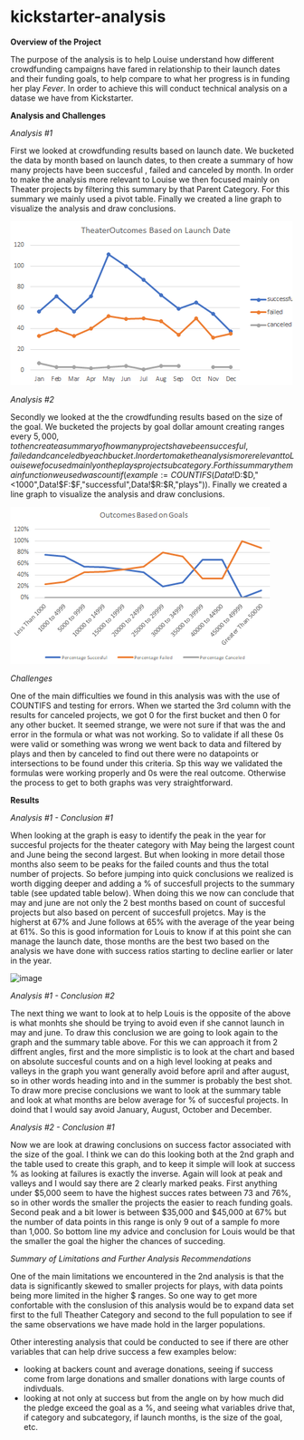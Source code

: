 # kickstarter-analysis

**Overview of the Project**

The purpose of the analysis is to help Louise understand how different crowdfunding campaigns have fared in relationship to their launch dates and their funding goals, to help compare to what her progress is in funding her play *Fever*. In order to achieve this will conduct technical analysis on a datase we have from Kickstarter.

**Analysis and Challenges**

*Analysis #1*

First we looked at crowdfunding results based on launch date. We bucketed the data by month based on launch dates, to then create a summary of how many projects have been succesful , failed and canceled by month. In order to make the analysis more relevant to Louise we then focused mainly on Theater projects by filtering this summary by that Parent Category. For this summary we mainly used a pivot table. Finally we created a line graph to visualize the analysis and draw conclusions. 

![First Graph](https://github.com/lladosvi/kickstarter-analysis/blob/main/Theater_Outcomes_vs_Launch.png)

*Analysis #2*

Secondly we looked at the the crowdfunding results based on the size of the goal. We bucketed the projects by goal dollar amount creating ranges every $5,000, to then create a summary of how many projects have been succesful , failed and canceled by each bucket. In order to make the analysis more relevant to Louise we focused mainly on the plays project subcategory. For this summary the main function we used was countif (example:=COUNTIFS(Data!$D:$D,"<1000",Data!$F:$F,"successful",Data!$R:$R,"plays")). Finally we created a line graph to visualize the analysis and draw conclusions. 

![Second Graph](https://github.com/lladosvi/kickstarter-analysis/blob/main/Outcomes_vs_Goals.png)

*Challenges*

One of the main difficulties we found in this analysis was with the use of COUNTIFS and testing for errors. When we started the 3rd column with the results for canceled projects, we got 0 for the first bucket and then 0 for any other bucket. It seemed strange, we were not sure if that was the and error in the formula or what was not working. So to validate if all these 0s were valid or something was wrong we went back to data and filtered by plays and then by canceled to find out there were no datapoints or intersections to be found under this criteria. Sp this way we validated the formulas were working properly and 0s were the real outcome. Otherwise the process to get to both graphs was very straightforward.

**Results**

*Analysis #1 - Conclusion #1*

When looking at the graph is easy to identify the peak in the year for succesful projects for the theater category with May being the largest count and June being the second largest. But when looking in more detail those months also seem to be peaks for the failed counts and thus the total number of projects. So before jumping into quick conclusions we realized is worth digging deeper and adding a % of succesfull projects to the summary table (see updated table below). When doing this we now can conclude that may and june are not only the 2 best months based on count of succesful projects but also based on percent of succesfull projetcs. May is the higherst at 67% and June follows at 65% with the average of the year being at 61%. So this is good information for Louis to know if at this point she can manage the launch date, those months are the best two based on the analysis we have done with success ratios starting to decline earlier or later in the year.

![image](https://user-images.githubusercontent.com/96096924/146431954-3a4e8ae5-cf34-4509-bcd1-f9b0452d2d64.png)

*Analysis #1 - Conclusion #2*

The next thing we want to look at to help Louis is the opposite of the above is what monhts she should be trying to avoid even if she cannot launch in may and june. To draw this conclusion we are going to look again to the graph and the summary table above. For this we can approach it from 2 diffrent angles, first and the more simplistic is to look at the chart and based on absolute succesful counts and on a high level looking at peaks and valleys in the graph you want generally avoid before april and after august, so in other words heading into and in the summer is probably the best shot. To draw more precise conclusions we want to look at the summary table and look at what months are below average for % of succesful projects. In doind that I would say avoid January, August, October and December. 

*Analysis #2 - Conclusion #1*

Now we are look at drawing conclusions on success factor associated with the size of the goal. I think we can do this looking both at the 2nd graph and the table used to create this graph, and to keep it simple will look at success % as looking at failures is exactly the inverse. Again will look at peak and valleys and I would say there are 2 clearly marked peaks. First anything under $5,000 seem to have the highest succes rates between 73 and 76%, so in other words the smaller the projects the easier to reach funding goals. Second peak and a bit lower is between $35,000 and $45,000 at 67% but the number of data points in this range is only 9 out of a sample fo more than 1,000. So bottom line my advice and conclusion for Louis would be that the smaller the goal the higher the chances of succeding. 

*Summary of Limitations and Further Analysis Recommendations*

One of the main limitations we encountered in the 2nd analysis is that the data is significantly skewed to smaller projects for plays, with data points being more limited in the higher $ ranges. So one way to get more confortable with the conslusion of this analysis would be to expand data set first to the full Theather Category and second to the full population to see if the same observations we have made hold in the larger populations. 

Other interesting analysis that could be conducted to see if there are other variables that can help drive success a few examples below:
- looking at backers count and average donations, seeing if success come from large donations and smaller donations with large counts of indivduals.
- looking at not only at success but from the angle on by how much did the pledge exceed the goal as a %, and seeing what variables drive that, if category and subcategory, if launch months, is the size of the goal, etc. 

